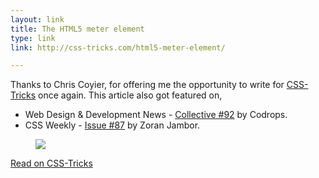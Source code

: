 ```yaml
---
layout: link
title: The HTML5 meter element
type: link
link: http://css-tricks.com/html5-meter-element/

---
```


Thanks to Chris Coyier, for offering me the opportunity to write for [CSS-Tricks](#) once again. This article also got featured on,

- Web Design & Development News - [Collective #92](#) by Codrops.
- CSS Weekly - [Issue #87](#) by Zoran Jambor.

<figure>
    <img src="http://res.cloudinary.com/dw9fem4ki/image/upload/v1386405482/OSX_style_Disk_Usage_CodePen_cn05rz.png">
</figure>

[Read on CSS-Tricks](#)
